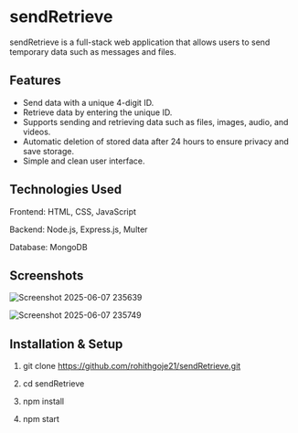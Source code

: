 # sendRetrieve

sendRetrieve is a full-stack web application that allows users to send temporary data such as messages and files.

## Features

- Send data with a unique 4-digit ID.
- Retrieve data by entering the unique ID.
- Supports sending and retrieving data such as files, images, audio, and videos.
- Automatic deletion of stored data after 24 hours to ensure privacy and save storage.
- Simple and clean user interface.

## Technologies Used

Frontend: HTML, CSS, JavaScript

Backend: Node.js, Express.js, Multer

Database: MongoDB

## Screenshots
![Screenshot 2025-06-07 235639](https://github.com/user-attachments/assets/82c18c7a-0742-449e-8e7f-24a511968660)

![Screenshot 2025-06-07 235749](https://github.com/user-attachments/assets/3bc9eec9-20da-4d18-9680-4c949caae463)

## Installation & Setup

1. git clone https://github.com/rohithgoje21/sendRetrieve.git

2. cd sendRetrieve

3. npm install

4. npm start
